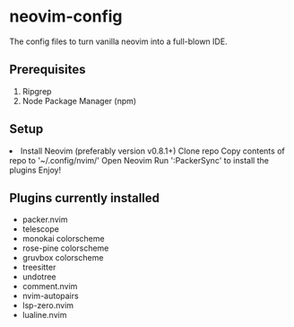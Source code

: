 # **neovim-config**
The config files to turn vanilla neovim into a full-blown IDE.

## Prerequisites
1. Ripgrep
2. Node Package Manager (npm)

## Setup
<li>
Install Neovim (preferably version v0.8.1+)
Clone repo
Copy contents of repo to '~/.config/nvim/'
Open Neovim
Run ':PackerSync' to install the plugins
Enjoy!
</li>

## Plugins currently installed
- packer.nvim
- telescope
- monokai colorscheme
- rose-pine colorscheme
- gruvbox colorscheme
- treesitter
- undotree
- comment.nvim
- nvim-autopairs
- lsp-zero.nvim
- lualine.nvim


